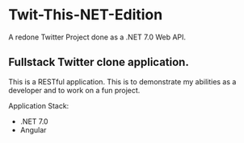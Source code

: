 # Twit-This-NET-Edition
A redone Twitter Project done as a .NET 7.0 Web API. 
<h2>Fullstack Twitter clone application.</h2>
This is a RESTful application. This is to demonstrate my abilities as a developer and to work on a fun project.
<p>Application Stack:</p>
<ul>
    <li> .NET 7.0
    <li> Angular
</ul>

